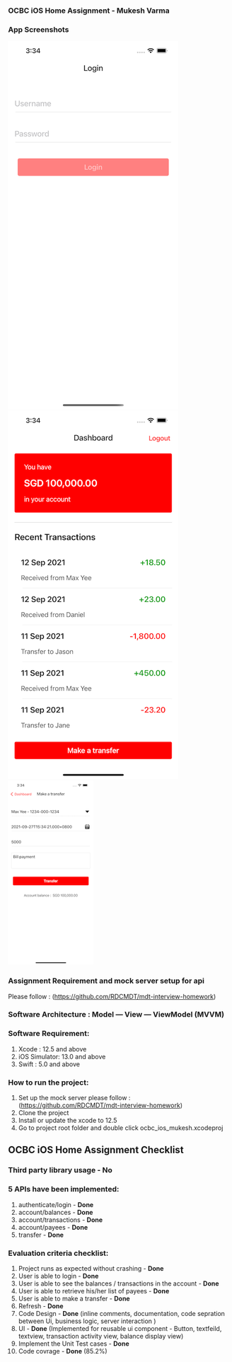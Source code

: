 ### OCBC iOS Home Assignment - Mukesh Varma

### App Screenshots

![alt text](https://github.com/vermamukesh67/ocbc_ios_mukesh/blob/main/login.png?raw=true)
![alt text](https://github.com/vermamukesh67/ocbc_ios_mukesh/blob/main/dashboard.png?raw=true)
![alt text](https://github.com/vermamukesh67/ocbc_ios_mukesh/blob/main/transfer.png?raw=true)

### Assignment Requirement and mock server setup for api

Please follow : (https://github.com/RDCMDT/mdt-interview-homework)

### Software Architecture : Model — View — ViewModel (MVVM)

### Software Requirement:

1. Xcode : 12.5 and above
2. iOS Simulator: 13.0 and above 
3. Swift : 5.0 and above

### How to run the project:

1. Set up the mock server please follow : (https://github.com/RDCMDT/mdt-interview-homework)
2. Clone the project 
3. Install or update the xcode to 12.5
4. Go to project root folder and double click ocbc_ios_mukesh.xcodeproj

## OCBC iOS Home Assignment Checklist

### Third party library usage - **No**

### 5 APIs have been implemented:

1. authenticate/login - **Done**
2. account/balances - **Done**
3. account/transactions - **Done**
4. account/payees - **Done**
5. transfer - **Done**

### Evaluation criteria checklist:

1. Project runs as expected without crashing - **Done**
2. User is able to login - **Done**
3. User is able to see the balances / transactions in the account - **Done**
4. User is able to retrieve his/her list of payees - **Done**
5. User is able to make a transfer  - **Done**
6. Refresh  - **Done**
7. Code Design - **Done** (inline comments, documentation, code sepration between Ui, business logic, server interaction )
8. UI  - **Done** (Implemented for reusable ui component - Button, textfeild, textview, transaction activity view, balance display view)
9. Implement the Unit Test cases   - **Done**
10. Code covrage - **Done** (85.2%)


